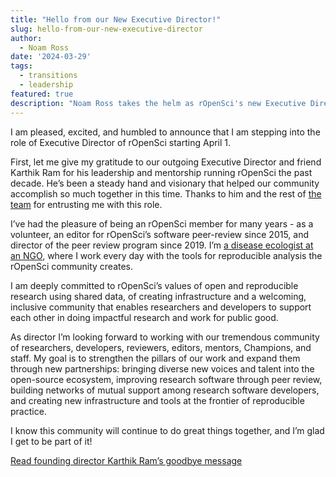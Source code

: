 ```yaml
---
title: "Hello from our New Executive Director!"
slug: hello-from-our-new-executive-director
author:
  - Noam Ross
date: '2024-03-29'
tags:
  - transitions
  - leadership
featured: true
description: "Noam Ross takes the helm as rOpenSci's new Executive Director"
---
```


I am pleased, excited, and humbled to announce that I am stepping into the role of Executive Director of rOpenSci starting April 1. 

First, let me give my gratitude to our outgoing Executive Director and friend Karthik Ram for his leadership and mentorship running rOpenSci the past decade.  He’s been a steady hand and visionary that helped our community accomplish so much together in this time.  Thanks to him and the rest of [the team](/about/#team) for entrusting me with this role. 

I’ve had the pleasure of being an rOpenSci member for many years - as a volunteer, an editor for rOpenSci’s software peer-review since 2015, and director of the peer review program since 2019.  I’m [a disease ecologist at an NGO](https://www.ecohealthalliance.org/personnel/dr-noam-ross), where I work every day with the tools for reproducible analysis the rOpenSci community creates. 

I am deeply committed to rOpenSci’s values of open and reproducible research using shared data, of creating infrastructure and a welcoming, inclusive community that enables researchers and developers to support each other in doing impactful research and work for public good.

As director I’m looking forward to working with our tremendous community of researchers, developers, reviewers, editors, mentors, Champions, and staff.  My goal is to strengthen the pillars of our work and expand them through new partnerships: bringing diverse new voices and talent into the open-source ecosystem, improving research software through peer review, building networks of mutual support among research software developers, and creating new infrastructure and tools at the frontier of reproducible practice.

I know this community will continue to do great things together, and I’m glad I get to be part of it!

[Read founding director Karthik Ram’s goodbye message](/blog/2024/03/29/from-the-founding-director-my-farewell-to-ropensci/)
